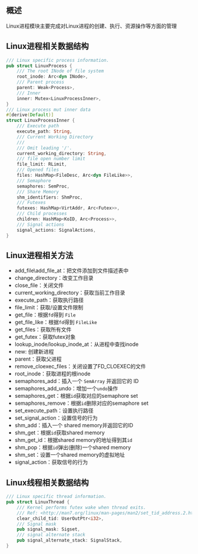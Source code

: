## 概述

Linux进程模块主要完成对Linux进程的创建、执行、资源操作等方面的管理

## Linux进程相关数据结构

```rust
/// Linux specific process information.
pub struct LinuxProcess {
    /// The root INode of file system
    root_inode: Arc<dyn INode>,
    /// Parent process
    parent: Weak<Process>,
    /// Inner
    inner: Mutex<LinuxProcessInner>,
}
/// Linux process mut inner data
#[derive(Default)]
struct LinuxProcessInner {
    /// Execute path
    execute_path: String,
    /// Current Working Directory
    ///
    /// Omit leading '/'.
    current_working_directory: String,
    /// file open number limit
    file_limit: RLimit,
    /// Opened files
    files: HashMap<FileDesc, Arc<dyn FileLike>>,
    /// Semaphore
    semaphores: SemProc,
    /// Share Memory
    shm_identifiers: ShmProc,
    /// Futexes
    futexes: HashMap<VirtAddr, Arc<Futex>>,
    /// Child processes
    children: HashMap<KoID, Arc<Process>>,
    /// Signal actions
    signal_actions: SignalActions,
}
```

## Linux进程相关方法

- add_file\add_file_at：把文件添加到文件描述表中
- change_directory：改变工作目录
- close_file：关闭文件
- current_working_directory：获取当前工作目录
- execute_path：获取执行路径
- file_limit：获取/设置文件限制
- get_file：根据`fd`得到 `File`
- get_file_like：根据`fd`得到 `FileLike` 
- get_files：获取所有文件
- get_futex：获取futex对象
- lookup_inode/lookup_inode_at：从进程中查找inode
- new: 创建新进程
- parent：获取父进程
- remove_cloexec_files：关闭设置了FD_CLOEXEC的文件
- root_inode：获取进程的根inode
- semaphores_add：插入一个 `SemArray` 并返回它的 ID
- semaphores_add_undo：增加一个`undo`操作
- semaphores_get：根据`id`获取对应的semaphore set 
- semaphores_remove：根据`id`删除对应的semaphore set 
- set_execute_path：设置执行路径
- set_signal_action：设置信号的行为
- shm_add：插入一个 shared memory并返回它的ID
- shm_get：根据`id`获取shared memory
- shm_get_id：根据shared memory的地址得到其`id`
- shm_pop：根据`id`弹出(删除)一个shared memory
- shm_set：设置一个shared memory的虚拟地址
- signal_action：获取信号的行为

## Linux线程相关数据结构

```rust
/// Linux specific thread information.
pub struct LinuxThread {
    /// Kernel performs futex wake when thread exits.
    /// Ref: <http://man7.org/linux/man-pages/man2/set_tid_address.2.html>
    clear_child_tid: UserOutPtr<i32>,
    /// Signal mask
    pub signal_mask: Sigset,
    /// signal alternate stack
    pub signal_alternate_stack: SignalStack,
}
```


